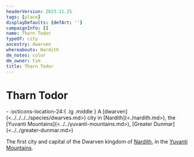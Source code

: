```yaml
---
headerVersion: 2023.11.25
tags: [place]
displayDefaults: {defArt: ''}
campaignInfo: []
name: Tharn Todor
typeOf: city
ancestry: dwarven
whereabouts: Nardith
dm_notes: color
dm_owner: tim
title: Tharn Todor
---
```

# Tharn Todor
<div class="grid cards ext-narrow-margin ext-one-column" markdown>
-    :octicons-location-24:{ .lg .middle } A [dwarven](<../../../../species/dwarves.md>) city in [Nardith](<./nardith.md>), the [Yuvanti Mountains](<../../yuvanti-mountains.md>), [Greater Dunmar](<../../greater-dunmar.md>)  
</div>




The first city and capital of the Dwarven kingdom of [Nardith](<./nardith.md>), in the [Yuvanti Mountains](<../../yuvanti-mountains.md>). 

